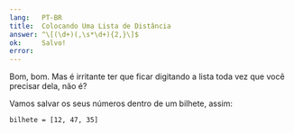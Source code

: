 ```yaml
---
lang:   PT-BR
title:  Colocando Uma Lista de Distância
answer: ^\[(\d+)(,\s*\d+){2,}\]$
ok:     Salvo!
error:  
---
```


Bom, bom. Mas é irritante ter que ficar digitando a lista toda vez que você precisar dela, não é?

Vamos salvar os seus números dentro de um bilhete, assim:

    bilhete = [12, 47, 35]
